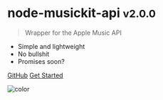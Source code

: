 <!-- ![logo](https://www.apple.com/v/apple-music/o/images/shared/og__dcaiwstv206e_image.png) -->

# node-musickit-api <small>v2.0.0</small>

> Wrapper for the Apple Music API

- Simple and lightweight
- No bullshit
- Promises soon?

[GitHub](https://github.com/exerra/node-musickit-api)
[Get Started](#node-musickit-api)

![color](#F5F4F6)